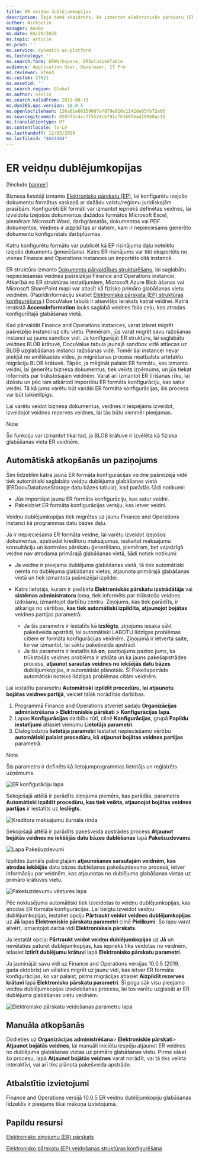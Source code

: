 ```yaml
---
title: ER veidņu dublējumkopijas
description: Šajā tēmā skaidrots, kā izmantot elektronisko pārskatu (ER) dublējuma krātuvi veidņu atkopšanai.
author: NickSelin
manager: AnnBe
ms.date: 04/29/2020
ms.topic: article
ms.prod: ''
ms.service: dynamics-ax-platform
ms.technology: ''
ms.search.form: ERWorkspace, ERSolutionTable
audience: Application User, Developer, IT Pro
ms.reviewer: kfend
ms.custom: 27621
ms.assetid: ''
ms.search.region: Global
ms.author: nselin
ms.search.validFrom: 2019-08-13
ms.dyn365.ops.version: 10.0.5
ms.openlocfilehash: 136a81e661590d7af879e816c1142de85fb72e06
ms.sourcegitcommit: 659375c4cc7f5524cbf91cf6160f6a410960ac16
ms.translationtype: HT
ms.contentlocale: lv-LV
ms.lasthandoff: 12/05/2020
ms.locfileid: "4681404"
---
```

# <a name="backup-storage-of-er-templates"></a>ER veidņu dublējumkopijas

[!include [banner](../includes/banner.md)]

Biznesa lietotāji izmanto [Elektronisko pārskatu (EP)](general-electronic-reporting.md), lai konfigurētu izejošo dokumentu formātus saskaņā ar dažādu valstu/reģionu juridiskajām prasībām. Konfigurēti ER formāti var izmantot iepriekš definētas veidnes, lai izveidotu izejošos dokumentus dažādos formātos Microsoft Excel, piemēram Microsoft Word, darbgrāmatās, dokumentos vai PDF dokumentos. Veidnes ir aizpildītas ar datiem, kam ir nepieciešams ģenerēto dokumentu konfigurētais darbplūsmas.

Katru konfigurētu formātu var publicēt kā EP risinājuma daļu noteiktu izejošo dokumentu ģenerēšanai. Katrs ER risinājums var tikt eksportēts no vienas Finance and Operations instances un importēts citā instancē.

ER struktūra izmanto [Dokumentu pārvaldības strukturēšanu](../../fin-ops/organization-administration/configure-document-management.md), lai saglabātu nepieciešamās veidnes pašreizējai Finance and Operations instancei. Atkarībā no ER struktūras iestatījumiem, Microsoft Azure Blob āšanas vai Microsoft SharePoint mapi var atlasīt kā fizisko primāro glabāšanas vietu veidnēm. (Papildinformāciju skatiet [Elektroniskā pārskata (EP) struktūras konfigurēšana](electronic-reporting-er-configure-parameters.md).) DocuValue tabulā ir atsevišķs ieraksts katrai veidnei. Katrā ierakstā **AccessInformation** lauks saglabā veidnes faila ceļu, kas atrodas konfigurētajā glabāšanas vietā.

Kad pārvaldāt Finance and Operations instances, varat izlemt migrēt pašreizējo instanci uz citu vietu. Piemēram, jūs varat migrēt savu ražošanas instanci uz jaunu sandbox vidi. Ja konfigurējāt ER struktūru, lai saglabātu veidnes BLOB krātuvē, DocuValue tabula jaunajā sandbox vidē attiecas uz BLOB uzglabāšanas instanci ražošanas vidē. Tomēr šai instancei nevar piekļūt no smilškastes vides, jo migrēšanas process neatbalsta artefaktu migrāciju BLOB krātuvē. Tāpēc, ja mēģināt palaist ER formātu, kas izmanto veidni, lai ģenerētu biznesa dokumentus, tiek veikts izņēmums, un jūs tiekat informēts par trūkstošajām veidnēm. Varat arī izmantot ER tīrīšanas rīku, lai dzēstu un pēc tam atkārtoti importētu ER formāta konfigurāciju, kas satur veidni. Tā kā jums varētu būt vairāki ER formāta konfigurācijas, šis process var būt laikietilpīgs.

Lai varētu veidot biznesa dokumentus, veidnes ir iespējams izveidot, izveidojot veidnes rezerves veidnes, lai tās būtu vienmēr pieejamas.

> [!NOTE]
> Šo funkciju var izmantot tikai tad, ja BLOB krātuve ir izvēlēta kā fiziska glabāšanas vieta ER veidnēm.

## <a name="automated-recovery-and-notification"></a>Automātiskā atkopšanās un paziņojums

Šim līdzeklim katra jaunā ER formāta konfigurācijas veidne pašreizējā vidē tiek automātiski saglabāta veidņu dublējuma glabāšanas vietā (ERDocuDatabaseStorage datu bāzes tabula), kad parādās šādi notikumi:

- Jūs importējat jaunu ER formāta konfigurāciju, kas satur veidni.
- Pabeidziet ER formāta konfigurācijas versiju, kas ietver veidni.

Veidņu dublējumkopijas tiek migrētas uz jaunu Finance and Operations instanci kā programmas datu bāzes daļu.

Ja ir nepieciešama ER formāta veidne, lai varētu izveidot izejošos dokumentus, apstrādāt kreditoru maksājumus, ieskaitot maksājumu konsultāciju un kontroles pārskatu ģenerēšanu, piemēram, bet vajadzīgā veidne nav atrodama primārajā glabāšanas vietā, šādi notiek notikumi:

- Ja veidne ir pieejama dublējuma glabāšanas vietā, tā tiek automātiski ņemta no dublējuma glabāšanas vietas, atjaunota primārajā glabāšanas vietā un tiek izmantota pašreizējai izpildei.
- Katrs lietotājs, kuram ir piešķirta **Elektroniskās pārskatu izstrādātāja** vai **sistēmas administratora** loma, tiek informēts par trūkstošo veidnes izdošanu, izmantojot darbību centru. Ziņojums, kas tiek parādīts, ir atkarīgs no vērtības, **kas tiek automātiski izpildīta, atjaunojot bojātas** veidnes partijas parametrā:

    - Ja šis parametrs ir iestatīts kā **izslēgts**, ziņojums iesaka sākt pakešveida apstrādi, lai automātiski LABOTU līdzīgas problēmas citiem er formāta konfigurācijas veidnēm. Ziņojumā ir ietverta saite, ko var izmantot, lai sāktu pakešveida apstrādi.
    - Ja šis parametrs ir iestatīts kā **on**, paziņojums paziņo jums, ka trūkstošās veidnes problēma ir atklāta un ka jauns pakešapstrādes process, **atjaunot sarautas veidnes no iekšējās datu bāzes** dublējumkopijas, ir automātiski plānotais. Šī Pakešapstrāde automātiski noteiks līdzīgas problēmas citām veidnēm.

Lai iestatītu parametru **Automātiski izpildīt procedūru, lai atjaunotu bojātas veidnes partijā**, veiciet tālāk norādītās darbības.

1. Programmā Finance and Operations atveriet sadaļu **Organizācijas administrēšana \> Elektroniskie pārskati \> Konfigurācijas lapa**.
2. Lapas **Konfigurācijas** darbību rūtī, cilnē **Konfigurācijas**, grupā **Papildu iestatījumi** atlasiet vienumu **Lietotāja parametri**.
3. Dialoglodziņā **lietotāja parametri** Iestatiet nepieciešamo vērtību **automātiski palaist procedūru, kā atjaunot bojātas veidnes partijas** parametrā.

> [!NOTE]
> Šis parametrs ir definēts kā lietojumprogrammas lietotājs un reģistrēts uzņēmums.

![ER konfigurāciju lapa](./media/GER-BackupTemplates-1.png)

Sekojošajā attēlā ir parādīts ziņojuma piemērs, kas parādās, parametrs **Automātiski izpildīt procedūru, kas tiek veikta, atjaunojot bojātas veidnes partijas** ir iestatīts uz **Ieslēgts**.

![Kreditora maksājumu žurnāla rinda](./media/GER-BackupTemplates-2.png)

Sekojošajā attēlā ir parādīts pakešveida apstrādes process **Atjaunot bojātās veidnes no iekšējās datu bāzes dublēšanas** lapā **Pakešuzdevums**.

![Lapa Pakešuzdevumi](./media/GER-BackupTemplates-3.png)

Izpildes žurnāls pabeigtajām **atjaunošanas sarautajām veidnēm, kas atrodas iekšējās** datu bāzes dublēšanas pakešuzdevuma procesā, ietver informāciju par veidnēm, kas atjaunotas no dublējuma glabāšanas vietas uz primāro krātuves vietu.

![Pakešuzdevumu vēstures lapa](./media/GER-BackupTemplates-4.png)

Pēc noklusējuma automātiski tiek izveidotas to veidņu dublējumkopijas, kas atrodas ER formāta konfigurācijās. Lai beigtu izveidot veidņu dublējumkopijas, iestatiet opciju **Pārtraukt veidot veidnes dublējumkopijas** uz **Jā** lapas **Elektroniskie pārskatu parametri** cilnē **Pielikumi**. Šo lapu varat atvērt, izmantojot darba vidi **Elektroniskais pārskats**.

Ja iestatāt opciju **Pārtraukt veidot veidņu dublējumkopijas** uz **Jā** un nevēlaties paturēt dublējumkopijas, kas iepriekš tika veidotas no veidnēm, atlasiet **Iztīrīt dublējumu krātuvi** lapā **Elektronisko pārskatu parametri**.

Ja jauninājāt savu vidi uz Finance and Operations versijas 10.0.5 (2019. gada oktobris) un vēlaties migrēt uz jaunu vidi, kas ietver ER formāta konfigurācijas, ko var palaist, pirms migrācijas atlasiet **Aizpildīt rezerves krātuvi** lapā **Elektronisko pārskatu parametri**. Šī poga sāk visu pieejamo veidņu dublējumkopijas izveidošanas procesu, lai tos varētu uzglabāt ar ER dublējuma glabāšanas vietu veidnēm.

![Elektronisko pārskatu veidošanas parametru lapa](./media/GER-BackupTemplates-5.png)

## <a name="manual-recovery"></a>Manuāla atkopšanās

Dodieties uz **Organizācijas administrēšana**\> **Elektroniskie pārskati**\> **Atjaunot bojātās veidnes**, lai manuāli iniciētu iespēju atjaunot ER veidnes no dublējuma glabāšanas vietas uz primāro glabāšanas vietu. Pirms sākat šo procesu, lapā **Atjaunot bojātās veidnes** varat norādīt, vai tā tiks veikta interaktīvi, vai arī tiks plānota pakešveida apstrāde.

## <a name="supported-deployments"></a>Atbalstītie izvietojumi

Finance and Operations versijā 10.0.5 ER veidņu dublējumkopiju glabāšanas līdzeklis ir pieejams tikai mākoņa izvietojumā.

## <a name="additional-resources"></a>Papildu resursi

[Elektronisko ziņojumu (ER) pārskats](general-electronic-reporting.md)

[Elektronisko pārskatu (EP) veidošanas struktūras konfigurēšana](electronic-reporting-er-configure-parameters.md)
